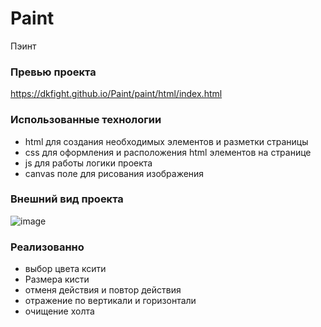 # Paint
Пэинт

### Превью проекта
https://dkfight.github.io/Paint/paint/html/index.html

### Использованные технологии
- html для создания необходимых элементов и разметки страницы
- css для оформления и расположения html элементов на странице
- js для работы логики проекта
- canvas поле для рисования изображения

### Внешний вид проекта
![image](https://user-images.githubusercontent.com/116903571/222419660-1770cd66-3e00-4d30-b400-acdde1e90cf8.png)

### Реализованно 
- выбор цвета ксити
- Размера кисти
- отменя действия и повтор действия
- отражение по вертикали и горизонтали
- очищение холта
